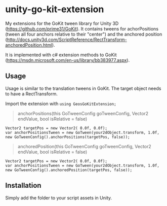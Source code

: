 # unity-go-kit-extension
My extensions for the GoKit tween library for Unity 3D (https://github.com/prime31/GoKit).
It contains tweens for achorPositions (tween all four anchors relative to their "center") and the anchored position (http://docs.unity3d.com/ScriptReference/RectTransform-anchoredPosition.html).

It is implemented with c# extension methods to GoKit (https://msdn.microsoft.com/en-us/library/bb383977.aspx).


Usage
-----
Usage is similar to the translation tweens in GoKit.
The target object needs to have a RectTransform.

Import the extension with ```using GeosGoKitExtension;```

> anchorPositions(this GoTweenConfig goTweenConfig, Vector2 endValue, bool isRelative = false)
```
Vector2 targetPos = new Vector2( 0.0f, 0.0f);
var anchorPositionsTween = new GoTween(your2dObject.transform, 1.0f, new GoTweenConfig().anchorPositions(targetPos, false));
```

> anchoredPosition(this GoTweenConfig goTweenConfig, Vector2 endValue, bool isRelative = false)
```
Vector2 targetPos = new Vector2( 0.0f, 0.0f);
var anchorPositionsTween = new GoTween(your2dObject.transform, 1.0f, new GoTweenConfig().anchoredPosition(targetPos, false));
```

Installation
-----
Simply add the folder to your script assets in Unity.